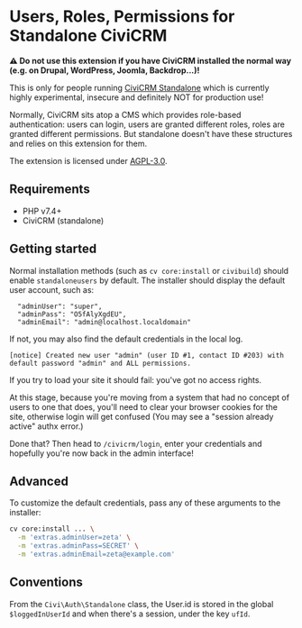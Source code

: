# Users, Roles, Permissions for Standalone CiviCRM

**⚠️ Do not use this extension if you have CiviCRM installed the normal way (e.g. on Drupal, WordPress, Joomla, Backdrop...)!**

This is only for people running [CiviCRM Standalone](https://github.com/civicrm/civicrm-standalone/) which is currently highly experimental, insecure and definitely NOT for production use!

Normally, CiviCRM sits atop a CMS which provides role-based authentication: users can login, users are granted different roles, roles are granted different permissions. But standalone doesn't have these structures and relies on this extension for them.

The extension is licensed under [AGPL-3.0](LICENSE.txt).

## Requirements

* PHP v7.4+
* CiviCRM (standalone)

## Getting started

Normal installation methods (such as `cv core:install` or `civibuild`) should enable `standaloneusers` by default.
The installer should display the default user account, such as:

```
  "adminUser": "super",
  "adminPass": "O5fAlyXgdEU",
  "adminEmail": "admin@localhost.localdomain"
```

If not, you may also find the default credentials in the local log.

```
[notice] Created new user "admin" (user ID #1, contact ID #203) with default password "admin" and ALL permissions.
```

If you try to load your site it should fail: you've got no access rights.

At this stage, because you're moving from a system that had no concept of users to one that does, you'll need to clear your browser cookies for the site, otherwise login will get confused (You may see a "session already active" authx error.)

Done that? Then head to `/civicrm/login`, enter your credentials and hopefully you're now back in the admin interface!

## Advanced

To customize the default credentials, pass any of these arguments to the installer:

```bash
cv core:install ... \
  -m 'extras.adminUser=zeta' \
  -m 'extras.adminPass=SECRET' \
  -m 'extras.adminEmail=zeta@example.com'
```

## Conventions

From the `Civi\Auth\Standalone` class, the User.id is stored in the global `$loggedInUserId` and when there's a session, under the key `ufId`.
